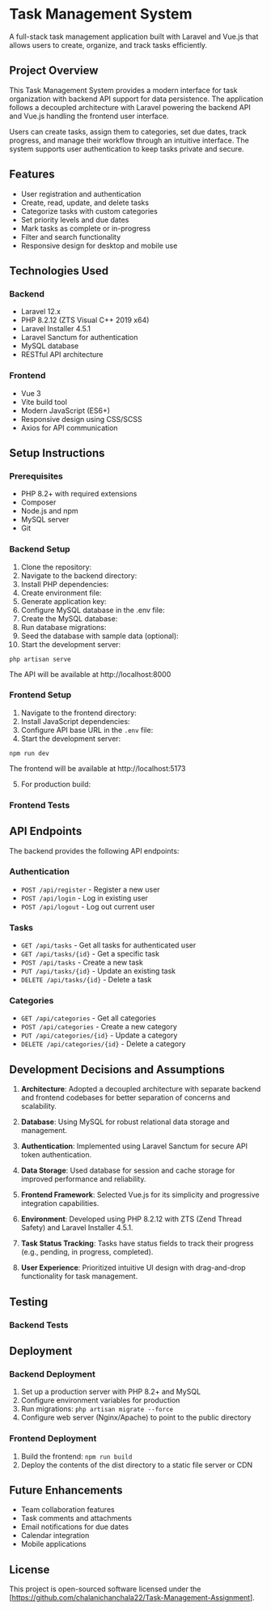 # Task Management System

A full-stack task management application built with Laravel and Vue.js that allows users to create, organize, and track tasks efficiently.

## Project Overview

This Task Management System provides a modern interface for task organization with backend API support for data persistence. The application follows a decoupled architecture with Laravel powering the backend API and Vue.js handling the frontend user interface.

Users can create tasks, assign them to categories, set due dates, track progress, and manage their workflow through an intuitive interface. The system supports user authentication to keep tasks private and secure.

## Features

- User registration and authentication
- Create, read, update, and delete tasks
- Categorize tasks with custom categories
- Set priority levels and due dates
- Mark tasks as complete or in-progress
- Filter and search functionality
- Responsive design for desktop and mobile use

## Technologies Used

### Backend
- Laravel 12.x
- PHP 8.2.12 (ZTS Visual C++ 2019 x64)
- Laravel Installer 4.5.1
- Laravel Sanctum for authentication
- MySQL database
- RESTful API architecture

### Frontend
- Vue 3
- Vite build tool
- Modern JavaScript (ES6+)
- Responsive design using CSS/SCSS
- Axios for API communication

## Setup Instructions

### Prerequisites
- PHP 8.2+ with required extensions
- Composer
- Node.js and npm
- MySQL server
- Git

### Backend Setup

1. Clone the repository:
2. Navigate to the backend directory:
3. Install PHP dependencies:
4. Create environment file:
5. Generate application key:
6. Configure MySQL database in the .env file:
7. Create the MySQL database:
8. Run database migrations:
9. Seed the database with sample data (optional):
10. Start the development server:
 ```
 php artisan serve
 ```
 The API will be available at http://localhost:8000

### Frontend Setup

1. Navigate to the frontend directory:
2. Install JavaScript dependencies:
3. Configure API base URL in the `.env` file:
4. Start the development server:
```
npm run dev
```
The frontend will be available at http://localhost:5173

5. For production build:


### Frontend Tests
## API Endpoints

The backend provides the following API endpoints:

### Authentication
- `POST /api/register` - Register a new user
- `POST /api/login` - Log in existing user
- `POST /api/logout` - Log out current user

### Tasks
- `GET /api/tasks` - Get all tasks for authenticated user
- `GET /api/tasks/{id}` - Get a specific task
- `POST /api/tasks` - Create a new task
- `PUT /api/tasks/{id}` - Update an existing task
- `DELETE /api/tasks/{id}` - Delete a task

### Categories
- `GET /api/categories` - Get all categories
- `POST /api/categories` - Create a new category
- `PUT /api/categories/{id}` - Update a category
- `DELETE /api/categories/{id}` - Delete a category

## Development Decisions and Assumptions

1. **Architecture**: Adopted a decoupled architecture with separate backend and frontend codebases for better separation of concerns and scalability.

2. **Database**: Using MySQL for robust relational data storage and management.

3. **Authentication**: Implemented using Laravel Sanctum for secure API token authentication.

4. **Data Storage**: Used database for session and cache storage for improved performance and reliability.

5. **Frontend Framework**: Selected Vue.js for its simplicity and progressive integration capabilities.

6. **Environment**: Developed using PHP 8.2.12 with ZTS (Zend Thread Safety) and Laravel Installer 4.5.1.

7. **Task Status Tracking**: Tasks have status fields to track their progress (e.g., pending, in progress, completed).

8. **User Experience**: Prioritized intuitive UI design with drag-and-drop functionality for task management.

## Testing

### Backend Tests

## Deployment

### Backend Deployment
1. Set up a production server with PHP 8.2+ and MySQL
2. Configure environment variables for production
3. Run migrations: `php artisan migrate --force`
4. Configure web server (Nginx/Apache) to point to the public directory

### Frontend Deployment
1. Build the frontend: `npm run build`
2. Deploy the contents of the dist directory to a static file server or CDN

## Future Enhancements

- Team collaboration features
- Task comments and attachments
- Email notifications for due dates
- Calendar integration
- Mobile applications

## License

This project is open-sourced software licensed under the [https://github.com/chalanichanchala22/Task-Management-Assignment].
